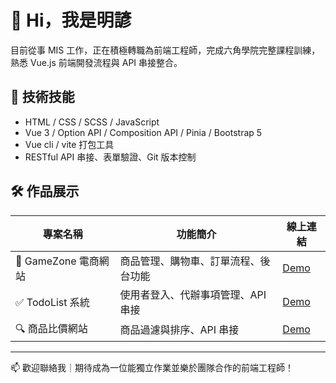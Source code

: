 # 👋 Hi，我是明諺

目前從事 MIS 工作，正在積極轉職為前端工程師，完成六角學院完整課程訓練，熟悉 Vue.js 前端開發流程與 API 串接整合。

## 🔧 技術技能
- HTML / CSS / SCSS / JavaScript
- Vue 3 / Option API / Composition API / Pinia / Bootstrap 5
- Vue cli / vite 打包工具
- RESTful API 串接、表單驗證、Git 版本控制

## 🛠 作品展示

| 專案名稱 | 功能簡介 | 線上連結 |
|---------|----------|----------|
| 🛒 GameZone 電商網站 | 商品管理、購物車、訂單流程、後台功能 | [Demo](https://xenosword-x.github.io/final_project/) |
| ✅ TodoList 系統 | 使用者登入、代辦事項管理、API 串接 | [Demo](https://xenosword-x.github.io/vite-project/) |
| 🔍 商品比價網站 | 商品過濾與排序、API 串接 | [Demo](https://xenosword-x.github.io/APIFilter_project/) |

---

📫 歡迎聯絡我｜期待成為一位能獨立作業並樂於團隊合作的前端工程師！
